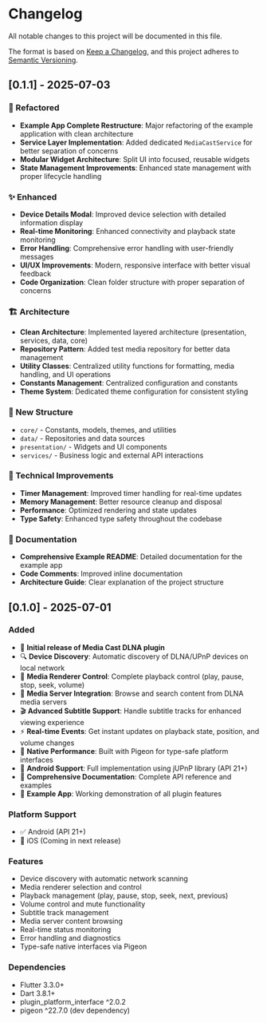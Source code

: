 # Changelog

All notable changes to this project will be documented in this file.

The format is based on [Keep a Changelog](https://keepachangelog.com/en/1.0.0/),
and this project adheres to [Semantic Versioning](https://semver.org/spec/v2.0.0.html).

## [0.1.1] - 2025-07-03

### 🔄 Refactored
- **Example App Complete Restructure**: Major refactoring of the example application with clean architecture
- **Service Layer Implementation**: Added dedicated `MediaCastService` for better separation of concerns
- **Modular Widget Architecture**: Split UI into focused, reusable widgets
- **State Management Improvements**: Enhanced state management with proper lifecycle handling

### ✨ Enhanced
- **Device Details Modal**: Improved device selection with detailed information display
- **Real-time Monitoring**: Enhanced connectivity and playback state monitoring
- **Error Handling**: Comprehensive error handling with user-friendly messages
- **UI/UX Improvements**: Modern, responsive interface with better visual feedback
- **Code Organization**: Clean folder structure with proper separation of concerns

### 🏗️ Architecture
- **Clean Architecture**: Implemented layered architecture (presentation, services, data, core)
- **Repository Pattern**: Added test media repository for better data management
- **Utility Classes**: Centralized utility functions for formatting, media handling, and UI operations
- **Constants Management**: Centralized configuration and constants
- **Theme System**: Dedicated theme configuration for consistent styling

### 📁 New Structure
- `core/` - Constants, models, themes, and utilities
- `data/` - Repositories and data sources
- `presentation/` - Widgets and UI components
- `services/` - Business logic and external API interactions

### 🔧 Technical Improvements
- **Timer Management**: Improved timer handling for real-time updates
- **Memory Management**: Better resource cleanup and disposal
- **Performance**: Optimized rendering and state updates
- **Type Safety**: Enhanced type safety throughout the codebase

### 📖 Documentation
- **Comprehensive Example README**: Detailed documentation for the example app
- **Code Comments**: Improved inline documentation
- **Architecture Guide**: Clear explanation of the project structure

## [0.1.0] - 2025-07-01

### Added
- 🎉 **Initial release of Media Cast DLNA plugin**
- 🔍 **Device Discovery**: Automatic discovery of DLNA/UPnP devices on local network
- 📱 **Media Renderer Control**: Complete playback control (play, pause, stop, seek, volume)
- 📂 **Media Server Integration**: Browse and search content from DLNA media servers
- 🎬 **Advanced Subtitle Support**: Handle subtitle tracks for enhanced viewing experience
- ⚡ **Real-time Events**: Get instant updates on playback state, position, and volume changes
- 🔧 **Native Performance**: Built with Pigeon for type-safe platform interfaces
- 🤖 **Android Support**: Full implementation using jUPnP library (API 21+)
- 📖 **Comprehensive Documentation**: Complete API reference and examples
- 🎯 **Example App**: Working demonstration of all plugin features

### Platform Support
- ✅ Android (API 21+)
- 🚧 iOS (Coming in next release)

### Features
- Device discovery with automatic network scanning
- Media renderer selection and control
- Playback management (play, pause, stop, seek, next, previous)
- Volume control and mute functionality
- Subtitle track management
- Media server content browsing
- Real-time status monitoring
- Error handling and diagnostics
- Type-safe native interfaces via Pigeon

### Dependencies
- Flutter 3.3.0+
- Dart 3.8.1+
- plugin_platform_interface ^2.0.2
- pigeon ^22.7.0 (dev dependency)
